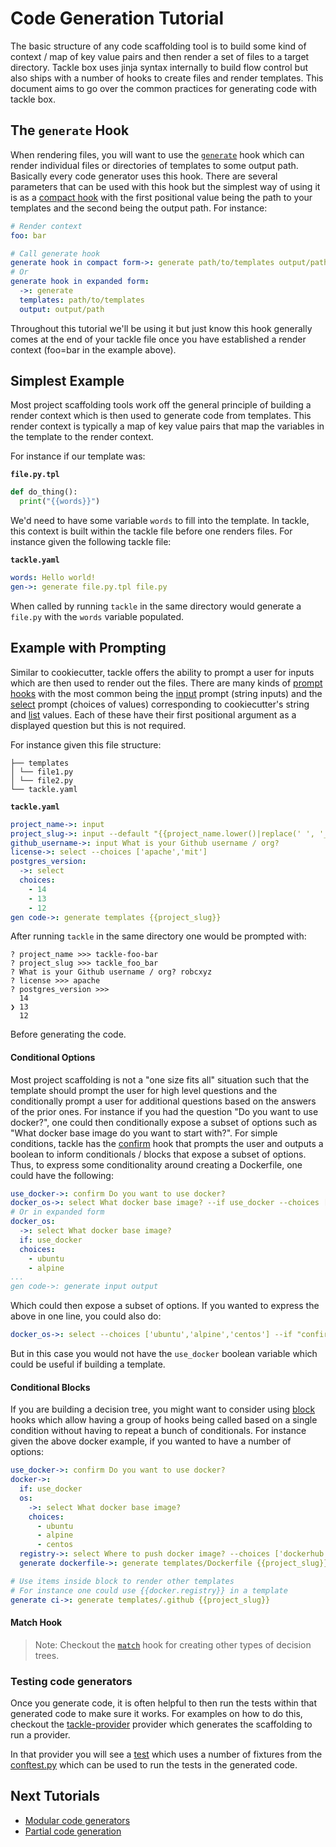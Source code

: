# Code Generation Tutorial

The basic structure of any code scaffolding tool is to build some kind of context / map of key value pairs and then render a set of files to a target directory. Tackle box uses jinja syntax internally to build flow control but also ships with a number of hooks to create files and render templates. This document aims to go over the common practices for generating code with tackle box.

## The `generate` Hook

When rendering files, you will want to use the [`generate`](../../providers/Generate/generate.md) hook which can render individual files or directories of templates to some output path. Basically every code generator uses this hook. There are several parameters that can be used with this hook but the simplest way of using it is as a [compact hook](../../writing-tackle-files.md#hook-call-forms) with the first positional value being the path to your templates and the second being the output path. For instance:

```yaml
# Render context
foo: bar

# Call generate hook
generate hook in compact form->: generate path/to/templates output/path
# Or
generate hook in expanded form:
  ->: generate
  templates: path/to/templates
  output: output/path
```

Throughout this tutorial we'll be using it but just know this hook generally comes at the end of your tackle file once you have established a render context (foo=bar in the example above).

## Simplest Example

Most project scaffolding tools work off the general principle of building a render context which is then used to generate code from templates. This render context is typically a map of key value pairs that map the variables in the template to the render context.

For instance if our template was:

**`file.py.tpl`**
```python
def do_thing():
  print("{{words}}")
```

We'd need to have some variable `words` to fill into the template. In tackle, this context is built within the tackle file before one renders files. For instance given the following tackle file:

**`tackle.yaml`**
```yaml
words: Hello world!
gen->: generate file.py.tpl file.py
```

When called by running `tackle` in the same directory would generate a `file.py` with the `words` variable populated.

## Example with Prompting

Similar to cookiecutter, tackle offers the ability to prompt a user for inputs which are then used to render out the files. There are many kinds of [prompt hooks](../../providers/Prompts/index.md) with the most common being the [input](../../providers/Prompts/input.md) prompt (string inputs) and the [select](../../providers/Prompts/select.md) prompt (choices of values) corresponding to cookiecutter's string and [list](https://cookiecutter.readthedocs.io/en/latest/advanced/choice_variables.html) values. Each of these have their first positional argument as a displayed question but this is not required.

For instance given this file structure:

```
├── templates
│ └── file1.py
│ └── file2.py
└── tackle.yaml
```

**`tackle.yaml`**
```yaml
project_name->: input
project_slug->: input --default "{{project_name.lower()|replace(' ', '_')|replace('-', '_')|replace('.', '_')|trim()}}"
github_username->: input What is your Github username / org?
license->: select --choices ['apache','mit']
postgres_version:
  ->: select
  choices:
    - 14
    - 13
    - 12
gen code->: generate templates {{project_slug}}
```

After running `tackle` in the same directory one would be prompted with:

```
? project_name >>> tackle-foo-bar
? project_slug >>> tackle_foo_bar
? What is your Github username / org? robcxyz
? license >>> apache
? postgres_version >>>
  14
❯ 13
  12
```

Before generating the code.

#### Conditional Options

Most project scaffolding is not a "one size fits all" situation such that the template should prompt the user for high level questions and the conditionally prompt a user for additional questions based on the answers of the prior ones. For instance if you had the question "Do you want to use docker?", one could then conditionally expose a subset of options such as "What docker base image do you want to start with?".  For simple conditions, tackle has the [confirm](../../providers/Prompts/confirm.md) hook that prompts the user and outputs a boolean to inform conditionals / blocks that expose a subset of options. Thus, to express some conditionality around creating a Dockerfile, one could have the following:

```yaml
use_docker->: confirm Do you want to use docker?
docker_os->: select What docker base image? --if use_docker --choices ['ubuntu','alpine']
# Or in expanded form
docker_os:
  ->: select What docker base image?
  if: use_docker
  choices:
    - ubuntu
    - alpine
...
gen code->: generate input output
```

Which could then expose a subset of options. If you wanted to express the above in one line, you could also do:

```yaml
docker_os->: select --choices ['ubuntu','alpine','centos'] --if "confirm('Use docker?')"
```

But in this case you would not have the `use_docker` boolean variable which could be useful if building a template.

#### Conditional Blocks

If you are building a decision tree, you might want to consider using [block](../../writing-tackle-files.md#blocks) hooks which allow having a group of hooks being called based on a single condition without having to repeat a bunch of conditionals. For instance given the above docker example, if you wanted to have a number of options:

```yaml
use_docker->: confirm Do you want to use docker?
docker->:
  if: use_docker
  os:
    ->: select What docker base image?
    choices:
      - ubuntu
      - alpine
      - centos
  registry->: select Where to push docker image? --choices ['dockerhub','quay']
  generate dockerfile->: generate templates/Dockerfile {{project_slug}}/Dockerfile

# Use items inside block to render other templates
# For instance one could use {{docker.registry}} in a template
generate ci->: generate templates/.github {{project_slug}}
```

#### Match Hook

> Note: Checkout the [`match`](../../providers/Logic/match.md) hook for creating other types of decision trees.

### Testing code generators

Once you generate code, it is often helpful to then run the tests within that generated code to make sure it works. For examples on how to do this, checkout the [tackle-provider](https://github.com/robcxyz/tackle-provider) provider which generates the scaffolding to run a provider.

In that provider you will see a [test](https://github.com/robcxyz/tackle-provider/blob/main/tests/test_this.py) which uses a number of fixtures from the [conftest.py](https://github.com/robcxyz/tackle-provider/blob/main/tests/conftest.py) which can be used to run the tests in the generated code.

## Next Tutorials

- [Modular code generators](modular.md)
- [Partial code generation](partial.md)
